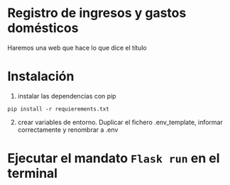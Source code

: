 # Registro de ingresos y gastos domésticos

Haremos una web que hace lo que dice el título

# Instalación
1. instalar las dependencias con pip
 ```
 pip install -r requierements.txt
 ```
2. crear variables de entorno. Duplicar el fichero .env_template, informar correctamente y renombrar a .env

# Ejecutar el mandato `Flask run` en el terminal